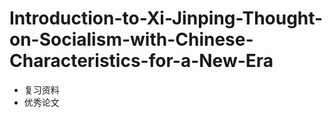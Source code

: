 # Introduction-to-Xi-Jinping-Thought-on-Socialism-with-Chinese-Characteristics-for-a-New-Era
- 复习资料
- 优秀论文
